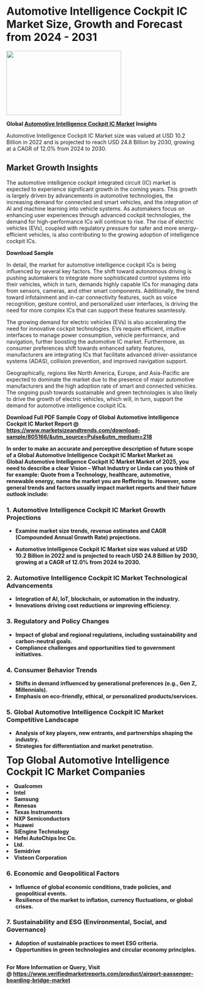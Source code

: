 <H1>Automotive Intelligence Cockpit IC Market Size, Growth and Forecast from 2024 - 2031</H1><img class="aligncenter size-medium wp-image-584254" src="https://thirdeyenews.in/wp-content/uploads/2024/09/Global-Market-Research-300x168.jpeg" alt="" width="300" height="168" /><p><strong>Global&nbsp;<a href="https://www.marketsizeandtrends.com/download-sample/805166/&amp;utm_source=Pulse&amp;utm_medium=218">Automotive Intelligence Cockpit IC Market</a> Insights</strong></p><p>Automotive Intelligence Cockpit IC Market size was valued at USD 10.2 Billion in 2022 and is projected to reach USD 24.8 Billion by 2030, growing at a CAGR of 12.0% from 2024 to 2030.</p><p><h2>Market Growth Insights</h2> <p>The automotive intelligence cockpit integrated circuit (IC) market is expected to experience significant growth in the coming years. This growth is largely driven by advancements in automotive technologies, the increasing demand for connected and smart vehicles, and the integration of AI and machine learning into vehicle systems. As automakers focus on enhancing user experiences through advanced cockpit technologies, the demand for high-performance ICs will continue to rise. The rise of electric vehicles (EVs), coupled with regulatory pressure for safer and more energy-efficient vehicles, is also contributing to the growing adoption of intelligence cockpit ICs.</p> <p><strong>Download Sample</strong></p> <p>In detail, the market for automotive intelligence cockpit ICs is being influenced by several key factors. The shift toward autonomous driving is pushing automakers to integrate more sophisticated control systems into their vehicles, which in turn, demands highly capable ICs for managing data from sensors, cameras, and other smart components. Additionally, the trend toward infotainment and in-car connectivity features, such as voice recognition, gesture control, and personalized user interfaces, is driving the need for more complex ICs that can support these features seamlessly.</p> <p>The growing demand for electric vehicles (EVs) is also accelerating the need for innovative cockpit technologies. EVs require efficient, intuitive interfaces to manage power consumption, vehicle performance, and navigation, further boosting the automotive IC market. Furthermore, as consumer preferences shift towards enhanced safety features, manufacturers are integrating ICs that facilitate advanced driver-assistance systems (ADAS), collision prevention, and improved navigation support.</p> <p>Geographically, regions like North America, Europe, and Asia-Pacific are expected to dominate the market due to the presence of major automotive manufacturers and the high adoption rate of smart and connected vehicles. The ongoing push towards sustainable and green technologies is also likely to drive the growth of electric vehicles, which will, in turn, support the demand for automotive intelligence cockpit ICs.</p> <p><strong></p><p><span class=""><strong>Download Full PDF Sample Copy of Global Automotive Intelligence Cockpit IC Market Report</strong> @ <a href="https://www.marketsizeandtrends.com/download-sample/805166/&amp;utm_source=Pulse&amp;utm_medium=218" target="_blank">https://www.marketsizeandtrends.com/download-sample/805166/&amp;utm_source=Pulse&amp;utm_medium=218</a></span></p><p>In order to make an accurate and perceptive description of future scope of a Global&nbsp;Automotive Intelligence Cockpit IC Market Market as Global&nbsp;Automotive Intelligence Cockpit IC Market Market of 2025, you need to describe a clear Vision &ndash; What Industry or Linda can you think of for example: Quote from a Technology, healthcare, automotive, renewable energy, name the market you are Reffering to. However, some general trends and factors usually impact market reports and their future outlook include:</p><h3>1.&nbsp;<strong>Automotive Intelligence Cockpit IC Market Growth Projections</strong></h3><ul><li>Examine market size trends, revenue estimates and CAGR (Compounded Annual Growth Rate) projections.</li><li><p>Automotive Intelligence Cockpit IC Market size was valued at USD 10.2 Billion in 2022 and is projected to reach USD 24.8 Billion by 2030, growing at a CAGR of 12.0% from 2024 to 2030.</p></li></ul><h3>2.&nbsp;<strong>Automotive Intelligence Cockpit IC Market Technological Advancements</strong></h3><ul><li>Integration of AI, IoT, blockchain, or automation in the industry.</li><li>Innovations driving cost reductions or improving efficiency.</li></ul><h3>3.&nbsp;<strong>Regulatory and Policy Changes</strong></h3><ul><li>Impact of global and regional regulations, including sustainability and carbon-neutral goals.</li><li>Compliance challenges and opportunities tied to government initiatives.</li></ul><h3>4.&nbsp;<strong>Consumer Behavior Trends</strong></h3><ul><li>Shifts in demand influenced by generational preferences (e.g., Gen Z, Millennials).</li><li>Emphasis on eco-friendly, ethical, or personalized products/services.</li></ul><h3>5.&nbsp;<strong>Global Automotive Intelligence Cockpit IC Market Competitive Landscape</strong></h3><ul><li>Analysis of key players, new entrants, and partnerships shaping the industry.</li><li>Strategies for differentiation and market penetration.</li></ul><p data-pm-slice="1 1 []"><span style="color: inherit; font-family: inherit; font-size: 25px;">Top Global Automotive Intelligence Cockpit IC Market Companies</span></p><div class="" data-test-id=""><p><li>Qualcomm</li><li> Intel</li><li> Samsung</li><li> Renesas</li><li> Texas Instruments</li><li> NXP Semiconductors</li><li> Huawei</li><li> SiEngine Technology</li><li> Hefei AutoChips Inc Co.</li><li> Ltd.</li><li> Semidrive</li><li> Visteon Corporation</li></p></div><h3>6.&nbsp;<strong>Economic and Geopolitical Factors</strong></h3><ul><li>Influence of global economic conditions, trade policies, and geopolitical events.</li><li>Resilience of the market to inflation, currency fluctuations, or global crises.</li></ul><h3>7.&nbsp;<strong>Sustainability and ESG (Environmental, Social, and Governance)</strong></h3><ul><li>Adoption of sustainable practices to meet ESG criteria.</li><li>Opportunities in green technologies and circular economy principles.</li></ul><h2><strong style="font-size: 14px;">For More Information or Query, Visit @&nbsp;</strong><a style="background-color: #ffffff; font-size: 14px;" href="https://www.marketsizeandtrends.com/report/automotive-intelligence-cockpit-ic-market/" target="_blank">https://www.verifiedmarketreports.com/product/airport-passenger-boarding-bridge-market</a></h2>
